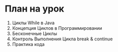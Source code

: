 # План на урок
1. Циклы While в Java
2. Концепция Циклов в Программировании
3. Бесконечные Циклы
4. Контроль Выполнения Цикла break & continue
5. Практика кода
